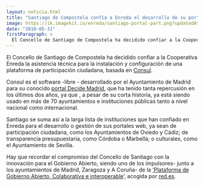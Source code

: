 ```yaml
---
layout: noticia.html
title: "Santiago de Compostela confía a Enreda el desarrollo de su portal de participación basado en Consul"
image: https://ik.imagekit.io/enreda/santiago-portal-part.png?updatedAt=1700214297463
date: "2018-05-31"
firstParagraph: >
  El Concello de Santiago de Compostela ha decidido confiar a la Cooperativa Enreda la asistencia técnica para la instalación y configuración de una plataforma de participación ciudadana, basada en Consul.
---
```


El Concello de Santiago de Compostela ha decidido confiar a la Cooperativa Enreda la asistencia técnica para la instalación y configuración de una plataforma de participación ciudadana, basada en [Consul](http://consulproject.org/en/).

Consul es el software -libre - desarrollado por el Ayuntamiento de Madrid para su conocido [portal Decide Madrid](https://decide.madrid.es/), que ha tenido tanta repercusión en los últimos dos años, ya que , a pesar de su corta historia, ya está siendo usado en más de 70 ayuntamientos e instituciones públicas tanto a nivel nacional como internacional. 

Santiago se suma así a la larga lista de instituciones que han confiado en Enreda para el desarrollo o gestión de sus portales web, ya sean de participación ciudadana, como los Ayuntamientos de Oviedo y Cádiz; de transparencia presupuestaria, como Córdoba o Marbella; o culturales, como el Ayuntamiento de Sevilla.

Hay que recordar el compromiso del Concello de Santiago con la innovación para el Gobierno Abierto, siendo uno de los impulsores- junto a los ayuntamientos de Madrid, Zaragoza y A Coruña- de la [‘Plataforma de Gobierno Abierto, Colaborativa e interoperable](http://arainfo.org/red-es-y-cuatro-grandes-ciudades-ponen-en-marcha-la-plataforma-de-gobierno-abierto-colaborativa-e-interoperable/)’, acogida por [red.es](http://www.red.es/redes/).